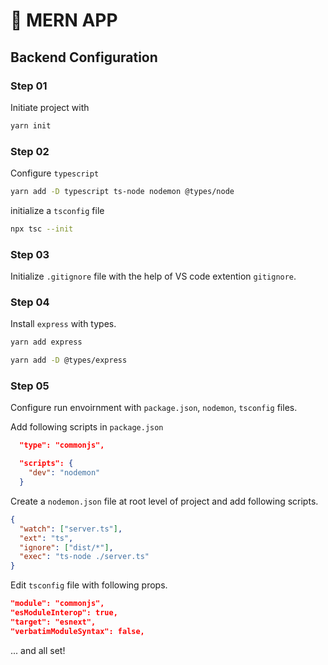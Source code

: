 # 🚀 MERN APP

## Backend Configuration

### Step 01

Initiate project with

```bash
yarn init
```

### Step 02

Configure `typescript`

```bash
yarn add -D typescript ts-node nodemon @types/node
```

initialize a `tsconfig` file

```bash
npx tsc --init
```

### Step 03

Initialize `.gitignore` file with the help of VS code extention `gitignore`.

### Step 04

Install `express` with types.

```bash
yarn add express

yarn add -D @types/express
```

### Step 05

Configure run envoirnment with `package.json`, `nodemon`, `tsconfig` files.

Add following scripts in `package.json`

```json
  "type": "commonjs",

  "scripts": {
    "dev": "nodemon"
  }
```

Create a `nodemon.json` file at root level of project and add following scripts.

```json
{
  "watch": ["server.ts"],
  "ext": "ts",
  "ignore": ["dist/*"],
  "exec": "ts-node ./server.ts"
}
```

Edit `tsconfig` file with following props.

```json
"module": "commonjs",
"esModuleInterop": true,
"target": "esnext",
"verbatimModuleSyntax": false,
```

... and all set!

